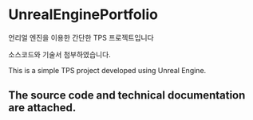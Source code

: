 # UnrealEnginePortfolio
언리얼 엔진을 이용한 간단한 TPS 프로젝트입니다

소스코드와 기술서 첨부하였습니다.

This is a simple TPS project developed using Unreal Engine.

The source code and technical documentation are attached.
--------------
